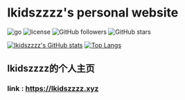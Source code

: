 # lkidszzzz's personal website

![go](https://img.shields.io/github/go-mod/go-version/lkidszzzz/lkidszzzz-website)
![license](https://img.shields.io/github/license/lkidszzzz/lkidszzzz-website)
![GitHub followers](https://img.shields.io/github/followers/lkidszzzz?style=social)
![GitHub stars](https://img.shields.io/github/stars/lkidszzzz?style=social)

[![lkidszzzz's GitHub stats](https://github-readme-stats.vercel.app/api?username=lkidszzzz&show_icons=true&theme=dracula)](https://github.com/anuraghazra/github-readme-stats)
[![Top Langs](https://github-readme-stats.vercel.app/api/top-langs/?username=lkidszzzz&show_icons=true&theme=dracula)](https://github.com/anuraghazra/github-readme-stats)

## lkidszzzz的个人主页
  
### link : <https://lkidszzzz.xyz>
